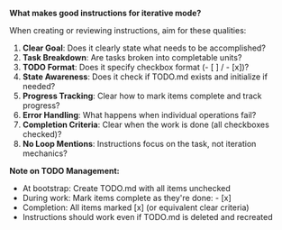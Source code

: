 **What makes good instructions for iterative mode?**

When creating or reviewing instructions, aim for these qualities:

1. **Clear Goal**: Does it clearly state what needs to be accomplished?
2. **Task Breakdown**: Are tasks broken into completable units?
3. **TODO Format**: Does it specify checkbox format (- [ ] / - [x])?
4. **State Awareness**: Does it check if TODO.md exists and initialize if needed?
5. **Progress Tracking**: Clear how to mark items complete and track progress?
6. **Error Handling**: What happens when individual operations fail?
7. **Completion Criteria**: Clear when the work is done (all checkboxes checked)?
8. **No Loop Mentions**: Instructions focus on the task, not iteration mechanics?

**Note on TODO Management:**
- At bootstrap: Create TODO.md with all items unchecked
- During work: Mark items complete as they're done: - [x]
- Completion: All items marked [x] (or equivalent clear criteria)
- Instructions should work even if TODO.md is deleted and recreated
